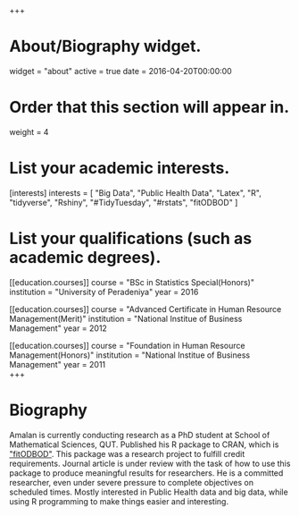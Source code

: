 +++
# About/Biography widget.
widget = "about"
active = true
date = 2016-04-20T00:00:00

# Order that this section will appear in.
weight = 4

# List your academic interests.
[interests]
  interests = [ 
    "Big Data",
    "Public Health Data",
    "Latex",
    "R",
    "tidyverse",
    "Rshiny",
    "#TidyTuesday",
    "#rstats",
    "fitODBOD"
  ]

# List your qualifications (such as academic degrees).
[[education.courses]]
  course = "BSc in Statistics Special(Honors)"
  institution = "University of Peradeniya"
  year = 2016
  
[[education.courses]]
  course = "Advanced Certificate in Human Resource Management(Merit)"
  institution = "National Institue of Business Management"
  year = 2012

[[education.courses]]
  course = "Foundation in Human Resource Management(Honors)"
  institution = "National Institue of Business Management"
  year = 2011  
+++

# Biography
Amalan is currently conducting research as a PhD student at School of Mathematical Sciences, QUT. 
Published his R package to CRAN, which is ["fitODBOD"](https://cran.r-project.org/package=fitODBOD). 
This package was a research project to fulfill credit requirements. Journal article is under review with the task 
of how to use this package to produce meaningful results for researchers. He is a committed researcher, even under
severe pressure to complete objectives on scheduled times. Mostly interested in Public Health data and big data,
while using R programming to make things easier and interesting.
